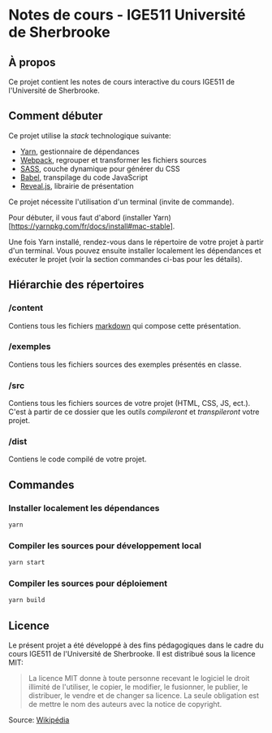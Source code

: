 # Notes de cours - IGE511 Université de Sherbrooke



## À propos

Ce projet contient les notes de cours interactive du cours IGE511 de l'Université de Sherbrooke.



## Comment débuter

Ce projet utilise la *stack* technologique suivante:

- [Yarn](https://yarnpkg.com), gestionnaire de dépendances
- [Webpack](https://webpack.js.org/), regrouper et transformer les fichiers sources
- [SASS](https://sass-lang.com/), couche dynamique pour générer du CSS
- [Babel](https://babeljs.io/), transpilage du code JavaScript
- [Reveal.js](https://github.com/hakimel/reveal.js), librairie de présentation

Ce projet nécessite l'utilisation d'un terminal (invite de commande).

Pour débuter, il vous faut d'abord (installer Yarn)[https://yarnpkg.com/fr/docs/install#mac-stable].

Une fois Yarn installé, rendez-vous dans le répertoire de votre projet à partir d'un terminal. Vous pouvez ensuite installer localement les dépendances et exécuter le projet (voir la section commandes ci-bas pour les détails).



## Hiérarchie des répertoires

### /content

Contiens tous les fichiers [markdown](https://github.com/adam-p/markdown-here/wiki/Markdown-Cheatsheet) qui compose cette présentation.

### /exemples

Contiens tous les fichiers sources des exemples présentés en classe.

### /src

Contiens tous les fichiers sources de votre projet (HTML, CSS, JS, ect.). C'est à partir de ce dossier que les outils *compileront* et *transpileront* votre projet.

### /dist

Contiens le code compilé de votre projet.



## Commandes

### Installer localement les dépendances

```sh
yarn
```

### Compiler les sources pour développement local

```sh
yarn start
```

### Compiler les sources pour déploiement

```sh
yarn build
```



## Licence

Le présent projet a été développé à des fins pédagogiques dans le cadre du cours IGE511 de l'Université de Sherbrooke. Il est distribué sous la licence MIT:

> La licence MIT donne à toute personne recevant le logiciel le droit illimité de l'utiliser, le copier, le modifier, le fusionner, le publier, le distribuer, le vendre et de changer sa licence. La seule obligation est de mettre le nom des auteurs avec la notice de copyright.

Source: [Wikipédia](https://fr.wikipedia.org/wiki/Licence_MIT)
